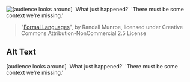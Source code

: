 ![\[audience looks around\] 'What just happened?' 'There must be some context we're missing.'](https://imgs.xkcd.com/comics/formal_languages.png)
> "[Formal Languages](https://xkcd.com/1090/)", by Randall Munroe, licensed under Creative Commons Attribution-NonCommercial 2.5 License

## Alt Text
\[audience looks around\] 'What just happened?' 'There must be some context we're missing.'
